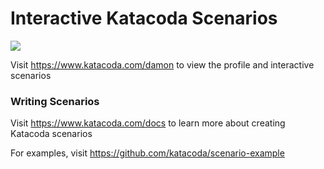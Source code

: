 # Interactive Katacoda Scenarios

[![](http://shields.katacoda.com/katacoda/damon/count.svg)](https://www.katacoda.com/damon "Get your profile on Katacoda.com")

Visit https://www.katacoda.com/damon to view the profile and interactive scenarios

### Writing Scenarios
Visit https://www.katacoda.com/docs to learn more about creating Katacoda scenarios

For examples, visit https://github.com/katacoda/scenario-example
